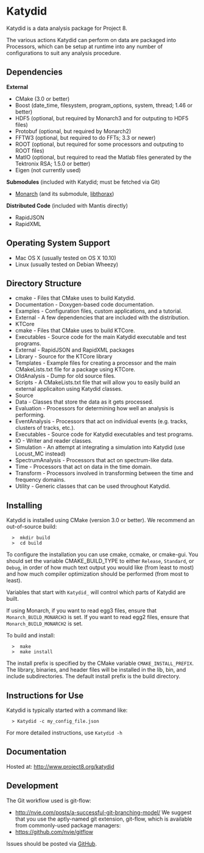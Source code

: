 Katydid
=======

Katydid is a data analysis package for Project 8.

The various actions Katydid can perform on data are packaged into Processors, which can 
be setup at runtime into any number of configurations to suit any analysis procedure.


Dependencies
------------

**External**
- CMake (3.0 or better)
- Boost (date_time, filesystem, program_options, system, thread; 1.46 or better)
- HDF5 (optional, but required by Monarch3 and for outputing to HDF5 files)
- Protobuf (optional, but required by Monarch2)
- FFTW3 (optional, but required to do FFTs; 3.3 or newer)
- ROOT (optional, but required for some processors and outputing to ROOT files)
- MatIO (optional, but required to read the Matlab files generated by the Tektronix RSA; 1.5.0 or better)
- Eigen (not currently used)

**Submodules** (included with Katydid; must be fetched via Git)
- [Monarch](https://github.com/project8/monarch) (and its submodule, [libthorax](https://github.com/project8/libthorax))

**Distributed Code** (included with Mantis directly)
- RapidJSON
- RapidXML


Operating System Support
------------------------

* Mac OS X (usually tested on OS X 10.10)
* Linux (usually tested on Debian Wheezy)


Directory Structure
-------------------

*  cmake - Files that CMake uses to build Katydid.
*  Documentation - Doxygen-based code documentation.
*  Examples - Configuration files, custom applications, and a tutorial.
*  External - A few dependencies that are included with the distribution.
*  KTCore
  *  cmake - Files that CMake uses to build KTCore.
  *  Executables - Source code for the main Katydid executable and test programs.
  *  External - RapidJSON and RapidXML packages
  *  Library - Source for the KTCore library
  *  Templates - Example files for creating a processor and the main CMakeLists.txt file for a package using KTCore.
*  OldAnalysis - Dump for old source files.
*  Scripts - A CMakeLists.txt file that will allow you to easily build an external applicaiton using Katydid classes.
*  Source
  *  Data - Classes that store the data as it gets processed.
  *  Evaluation - Processors for determining how well an analysis is performing.
  *  EventAnalysis - Processors that act on individual events (e.g. tracks, clusters of tracks, etc.).
  *  Executables - Source code for Katydid executables and test programs.
  *  IO - Writer and reader classes.
  *  Simulation - An attempt at integrating a simulation into Katydid (use Locust_MC instead)
  *  SpectrumAnalysis - Processors that act on spectrum-like data.
  *  Time - Processors that act on data in the time domain.
  *  Transform - Processors involved in transforming between the time and frequency domains.
  *  Utility - Generic classes that can be used throughout Katydid.


Installing
----------

Katydid is installed using CMake (version 3.0 or better).
We recommend an out-of-source build:
```
  >  mkdir build
  >  cd build
```
    
To configure the installation you can use cmake, ccmake, or cmake-gui.
You should set the variable CMAKE_BUILD_TYPE to either `Release`, `Standard`, or `Debug`, in order 
of how much text output you would like (from least to most) and how much compiler optimization 
should be performed (from most to least).

Variables that start with `Katydid_` will control which parts of Katydid are built.

If using Monarch, if you want to read egg3 files, ensure that `Monarch_BUILD_MONARCH3` is set.
If you want to read egg2 files, ensure that `Monarch_BUILD_MONARCH2` is set.

To build and install:
```
  >  make
  >  make install
```
    
The install prefix is specified by the CMake variable `CMAKE_INSTALL_PREFIX`.
The library, binaries, and header files will be installed in the 
lib, bin, and include subdirectories. The default install prefix is the
build directory.


Instructions for Use
--------------------

Katydid is typically started with a command like:
```
  > Katydid -c my_config_file.json
```

For more detailed instructions, use `Katydid -h`


Documentation
-------------

Hosted at: http://www.project8.org/katydid


Development
-----------

The Git workflow used is git-flow:
* http://nvie.com/posts/a-successful-git-branching-model/
We suggest that you use the aptly-named git extension, git-flow, which is available from commonly-used package managers:
* https://github.com/nvie/gitflow

Issues should be posted via [GitHub](https://github.com/project8/katydid/issues).